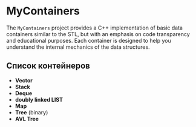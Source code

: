 # MyContainers

The `MyContainers` project provides a C++ implementation of basic data containers similar to the STL, but with an emphasis on code transparency and educational purposes. Each container is designed to help you understand the internal mechanics of the data structures.

## Список контейнеров

- **Vector**
- **Stack**
- **Deque**
- **doubly linked LIST**
- **Map**
- **Tree** (binary)
- **AVL Tree**
